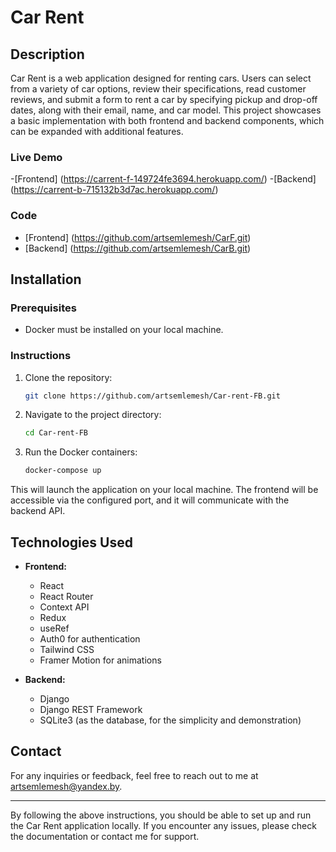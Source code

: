 
# Car Rent

## Description

Car Rent is a web application designed for renting cars. Users can select from a variety of car options, review their specifications, read customer reviews, and submit a form to rent a car by specifying pickup and drop-off dates, along with their email, name, and car model. This project showcases a basic implementation with both frontend and backend components, which can be expanded with additional features.

### Live Demo
  -[Frontend] (https://carrent-f-149724fe3694.herokuapp.com/)
  -[Backend] (https://carrent-b-715132b3d7ac.herokuapp.com/)


### Code

- [Frontend] (https://github.com/artsemlemesh/CarF.git)
- [Backend] (https://github.com/artsemlemesh/CarB.git)


## Installation

### Prerequisites

- Docker must be installed on your local machine.

### Instructions

1. Clone the repository:
   ```sh
   git clone https://github.com/artsemlemesh/Car-rent-FB.git
   ```

2. Navigate to the project directory:
   ```sh
   cd Car-rent-FB
   ```

3. Run the Docker containers:
   ```sh
   docker-compose up
   ```

This will launch the application on your local machine. The frontend will be accessible via the configured port, and it will communicate with the backend API.

## Technologies Used

- **Frontend:**
  - React
  - React Router
  - Context API
  - Redux
  - useRef
  - Auth0 for authentication
  - Tailwind CSS
  - Framer Motion for animations

- **Backend:**
  - Django
  - Django REST Framework
  - SQLite3 (as the database, for the simplicity and demonstration)

## Contact

For any inquiries or feedback, feel free to reach out to me at [artsemlemesh@yandex.by](mailto:artsemlemesh@yandex.by).

---

By following the above instructions, you should be able to set up and run the Car Rent application locally. If you encounter any issues, please check the documentation or contact me for support.
